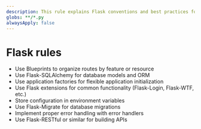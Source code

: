 ```yaml
---
description: This rule explains Flask conventions and best practices for lightweight Python web applications.
globs: **/*.py
alwaysApply: false
---
```


# Flask rules

- Use Blueprints to organize routes by feature or resource
- Use Flask-SQLAlchemy for database models and ORM
- Use application factories for flexible application initialization
- Use Flask extensions for common functionality (Flask-Login, Flask-WTF, etc.)
- Store configuration in environment variables
- Use Flask-Migrate for database migrations
- Implement proper error handling with error handlers
- Use Flask-RESTful or similar for building APIs
